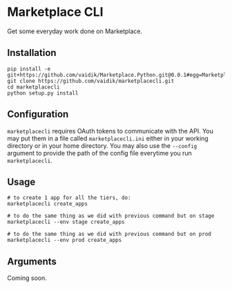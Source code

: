 Marketplace CLI
===============

Get some everyday work done on Marketplace.

## Installation

```
pip install -e git+https://github.com/vaidik/Marketplace.Python.git@0.0.1#egg=Marketplace
git clone https://github.com/vaidik/marketplacecli.git
cd marketplacecli
python setup.py install
```

## Configuration

`marketplacecli` requires OAuth tokens to communicate with the API. You may
put them in a file called `marketplacecli.ini` either in your working
directory or in your home directory. You may also use the `--config` argument
to provide the path of the config file everytime you run `marketplacecli`.

## Usage

```
# to create 1 app for all the tiers, do:
marketplacecli create_apps

# to do the same thing as we did with previous command but on stage
marketplacecli --env stage create_apps

# to do the same thing as we did with previous command but on prod
marketplacecli --env prod create_apps
```

## Arguments

Coming soon.
